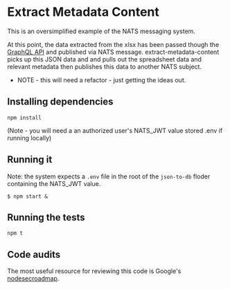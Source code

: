 # Extract Metadata Content

This is an oversimplified example of the NATS messaging system.

At this point, the data extracted from the xlsx has been passed though the [GraphQL API](../api/) and published via NATS message.  extract-metadata-content picks up this JSON data and and pulls out the spreadsheet data and relevant metadata then publishes this data to another NATS subject.

* NOTE - this will need a refactor - just getting the ideas out.

## Installing dependencies

```
npm install
```
(Note - you will need a an authorized user's NATS_JWT value stored .env if running locally)
## Running it

Note: the system expects a `.env` file in the root of the `json-to-db` floder containing the NATS_JWT value.
```
$ npm start &
```

## Running the tests

```
npm t
```

## Code audits

The most useful resource for reviewing this code is Google's [nodesecroadmap](https://github.com/google/node-sec-roadmap).

